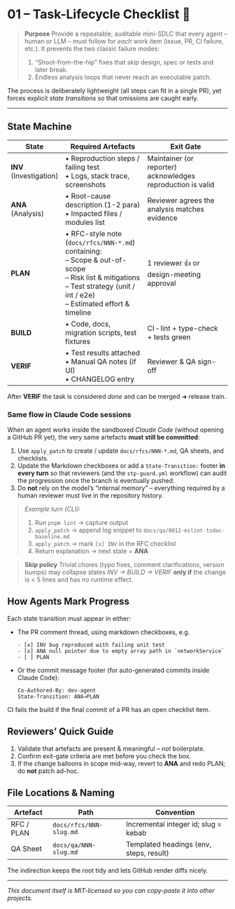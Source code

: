 # 01 – Task-Lifecycle Checklist  🚦

> **Purpose**  Provide a repeatable, auditable mini-SDLC that every agent – human
> or LLM – must follow for *each* work item (issue, PR, CI failure, etc.).  It
> prevents the two classic failure modes:
>
> 1. “Shoot-from-the-hip” fixes that skip design, spec or tests and later break.
> 2. Endless analysis loops that never reach an executable patch.

The process is deliberately lightweight (all steps can fit in a single PR), yet
forces explicit *state transitions* so that omissions are caught early.

---

## State Machine

| State | Required Artefacts | Exit Gate |
|-------|--------------------|-----------|
| **INV**<br>(Investigation) | • Reproduction steps / failing test<br>• Logs, stack trace, screenshots | Maintainer (or reporter) acknowledges reproduction is valid |
| **ANA**<br>(Analysis) | • Root-cause description (1-2 para)<br>• Impacted files / modules list | Reviewer agrees the analysis matches evidence |
| **PLAN** | • RFC-style note (`docs/rfcs/NNN-*.md`) containing:<br>  – Scope & out-of-scope<br>  – Risk list & mitigations<br>  – Test strategy (unit / int / e2e)<br>  – Estimated effort & timeline | 1 reviewer 👍 or design-meeting approval |
| **BUILD** | • Code, docs, migration scripts, test fixtures | CI ‑ lint + type-check + tests green |
| **VERIF** | • Test results attached<br>• Manual QA notes (if UI)<br>• CHANGELOG entry | Reviewer & QA sign-off |

After **VERIF** the task is considered *done* and can be merged ➜ release train.

### Same flow in Claude Code sessions

When an agent works inside the sandboxed *Claude Code* (without opening a GitHub
PR yet), the very same artefacts **must still be committed**:

1. Use `apply_patch` to create / update `docs/rfcs/NNN-*.md`, QA sheets, and
   checklists.
2. Update the Markdown checkboxes or add a `State-Transition:` footer **in
   every turn** so that reviewers (and the `stp-guard.yml` workflow) can audit
   the progression once the branch is eventually pushed.
3. Do **not** rely on the model’s “internal memory” – everything required by a
   human reviewer must live in the repository history.

> *Example turn (CLI):*
>
> 1. Run `pnpm lint` → capture output
> 2. `apply_patch` → append log snippet to `docs/qa/0012-eslint-tsdoc-baseline.md`
> 3. `apply_patch` → mark `[x] INV` in the RFC checklist
> 4. Return explanation → next state = **ANA**

> **Skip policy**  Trivial chores (typo fixes, comment clarifications, version
> bumps) may collapse states *INV → BUILD → VERIF* **only if** the change is
> < 5 lines and has no runtime effect.

## How Agents Mark Progress

Each state transition must appear in either:

* The PR comment thread, using markdown checkboxes, e.g.
  ```
  - [x] INV bug reproduced with failing unit test
  - [x] ANA null pointer due to empty array path in `networkService`
  - [ ] PLAN
  ```
* Or the commit message footer (for auto-generated commits inside Claude Code):
  ```
  Co-Authored-By: dev-agent
  State-Transition: ANA→PLAN
  ```

CI fails the build if the final commit of a PR has an open checklist item.

## Reviewers’ Quick Guide

1. Validate that artefacts are present & meaningful – *not* boilerplate.  
2. Confirm exit-gate criteria are met before you check the box.  
3. If the change balloons in scope mid-way, revert to **ANA** and redo PLAN; do
   **not** patch ad-hoc.

## File Locations & Naming

| Artefact | Path | Convention |
|----------|------|------------|
| RFC / PLAN | `docs/rfcs/NNN-slug.md` | Incremental integer id; slug = kebab |
| QA Sheet  | `docs/qa/NNN-slug.md`    | Templated headings (env, steps, result) |

The indirection keeps the root tidy and lets GitHub render diffs nicely.

---

_This document itself is MIT-licensed so you can copy-paste it into other
projects._
